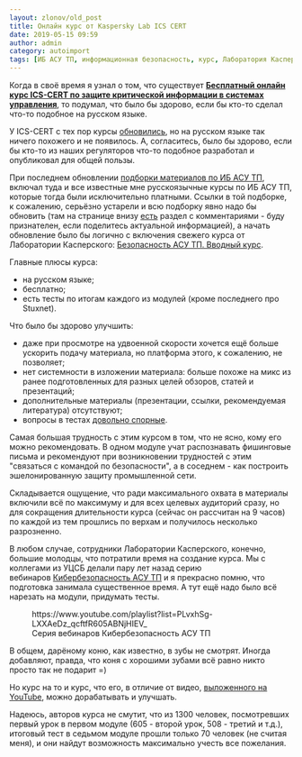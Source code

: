 ```yaml
---
layout: zlonov/old_post
title: Онлайн курс от Kaspersky Lab ICS CERT
date: 2019-05-15 09:59
author: admin
category: autoimport
tags: [ИБ АСУ ТП, информационная безопасность, курс, Лаборатория Касперского, отзыв]
---
```


Когда в своё время я узнал о том, что существует&nbsp;<strong><a href="https://zlonov.ru/security/ics-cert-100w/">Бесплатный онлайн курс ICS-CERT по защите критической информации в системах управления</a></strong>, то подумал, что было бы здорово, если бы кто-то сделал что-то подобное на русском языке.



У ICS-CERT c тех пор курсы&nbsp;<a href="https://ics-cert-training.inl.gov/learn">обновились</a>, но на русском языке так ничего похожего и не появилось. А, согласитесь, было бы здорово, если бы кто-то из наших регуляторов что-то подобное разработал и опубликовал для общей пользы.



При последнем обновлении&nbsp;<a href="https://zlonov.ru/ics-security/">подборки материалов по ИБ АСУ ТП</a>, включал туда и все известные мне русскоязычные курсы по ИБ АСУ ТП, которые тогда были исключительно платными. Ссылки в той подборке, к сожалению, серьёзно устарели и всю подборку явно надо бы обновить (там на странице внизу&nbsp;<a href="https://zlonov.ru/ics-security/">есть</a> раздел с комментариями - буду признателен, если поделитесь актуальной информацией), а начать обновление было бы логично с включения свежего курса от Лаборатории Касперского:&nbsp;<a href="https://stepik.org/course/14905">Безопасность АСУ ТП. Вводный курс</a>.



Главные плюсы курса:



<ul><li>на русском языке;</li><li>бесплатно;</li><li>есть тесты по итогам каждого из модулей (кроме последнего про Stuxnet).</li></ul>



Что было бы здорово улучшить:



<ul><li>даже при просмотре на удвоенной скорости хочется ещё больше ускорить подачу материала, но платформа этого, к сожалению, не позволяет;</li><li>нет системности в изложении материала: больше похоже на микс из ранее подготовленных для разных целей обзоров, статей и презентаций;</li><li>дополнительные материалы (презентации, ссылки, рекомендуемая литература) отсутствуют;</li><li>вопросы в тестах&nbsp;<a href="https://t.me/zlonovru/857">довольно спорные</a>.</li></ul>



Самая большая трудность с этим курсом в том, что не ясно, кому его можно рекомендовать. В одном модуле учат распознавать фишинговые письма и рекомендуют при возникновении трудностей с этим "связаться с командой по безопасности", а в соседнем - как построить эшелонированную защиту промышленной сети.



Складывается ощущение, что ради максимального охвата в материалы включили всё по максимуму и для всех целевых аудиторий сразу, но для сокращения длительности курса (сейчас он рассчитан на 9 часов) по каждой из тем прошлись по верхам и получилось несколько разрозненно.



В любом случае, сотрудники Лаборатории Касперского, конечно, большие молодцы, что потратили время на создание курса. Мы с коллегами из УЦСБ делали пару лет назад серию вебинаров&nbsp;<a href="https://www.youtube.com/playlist?list=PLvxhSg-LXXAeDz_qcftfR605ABNjHIEV_">Кибербезопасность АСУ ТП</a>&nbsp;и я прекрасно помню, что подготовка занимала существенное время. А тут ещё надо было всё нарезать на модули, придумать тесты.


<!-- wp:core-embed/youtube {"url":"https://www.youtube.com/playlist?list=PLvxhSg-LXXAeDz_qcftfR605ABNjHIEV_","type":"video","providerNameSlug":"youtube","align":"center","className":"wp-embed-aspect-16-9 wp-has-aspect-ratio"} -->
<figure class="wp-block-embed-youtube aligncenter wp-block-embed is-type-video is-provider-youtube wp-embed-aspect-16-9 wp-has-aspect-ratio"><div class="wp-block-embed__wrapper">
https://www.youtube.com/playlist?list=PLvxhSg-LXXAeDz_qcftfR605ABNjHIEV_
</div><figcaption>Серия вебинаров&nbsp;Кибербезопасность АСУ ТП</figcaption></figure>
<!-- /wp:core-embed/youtube -->


В общем, дарёному коню, как известно, в зубы не смотрят. Иногда добавляют, правда, что коня с хорошими зубами всё равно никто просто так не подарит =)



Но курс на то и курс, что его, в отличие от видео, <a href="https://bit.ly/2ECoDy6">выложенного на YouTube</a>, можно дорабатывать и улучшать.



Надеюсь, авторов курса не смутит, что из 1300 человек, посмотревших первый урок в первом модуле (605 - второй урок, 508 - третий и т.д.), итоговый тест в седьмом модуле прошли только 70 человек (не считая меня), и они найдут возможность максимально учесть все пожелания.


